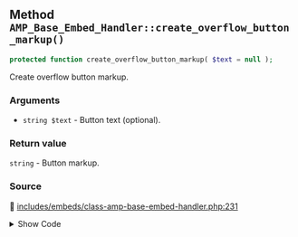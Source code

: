 ## Method `AMP_Base_Embed_Handler::create_overflow_button_markup()`

```php
protected function create_overflow_button_markup( $text = null );
```

Create overflow button markup.

### Arguments

* `string $text` - Button text (optional).

### Return value

`string` - Button markup.

### Source

:link: [includes/embeds/class-amp-base-embed-handler.php:231](/includes/embeds/class-amp-base-embed-handler.php#L231-L236)

<details>
<summary>Show Code</summary>

```php
protected function create_overflow_button_markup( $text = null ) {
	if ( ! $text ) {
		$text = __( 'See more', 'amp' );
	}
	return sprintf( '<button overflow type="button">%s</button>', esc_html( $text ) );
}
```

</details>
